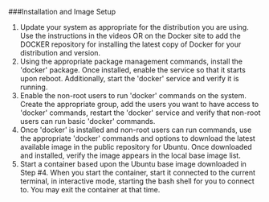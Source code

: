 ###Installation and Image Setup

1. Update your system as appropriate for the distribution you are using. Use the instructions in the videos OR on the Docker site to add the DOCKER repository for installing the latest copy of Docker for your distribution and version.
2. Using the appropriate package management commands, install the 'docker' package. Once installed, enable the service so that it starts upon reboot. Additionally, start the 'docker' service and verify it is running.
3. Enable the non-root users to run 'docker' commands on the system. Create the appropriate group, add the users you want to have access to 'docker' commands, restart the 'docker' service and verify that non-root users can run basic 'docker' commands.
4. Once 'docker' is installed and non-root users can run commands, use the appropriate 'docker' commands and options to download the latest available image in the public repository for Ubuntu. Once downloaded and installed, verify the image appears in the local base image list.
5. Start a container based upon the Ubuntu base image downloaded in Step #4. When you start the container, start it connected to the current terminal, in interactive mode, starting the bash shell for you to connect to. You may exit the container at that time.
